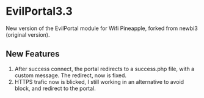 # EvilPortal3.3
New version of the EvilPortal module for Wifi Pineapple, forked from newbi3 (original version).

## New Features
1. After success connect, the portal redirects to a success.php file, with a custom message. The redirect, now is fixed.
2. HTTPS trafic now is blicked, I still working in an alternative to avoid block, and redirect to the portal.
